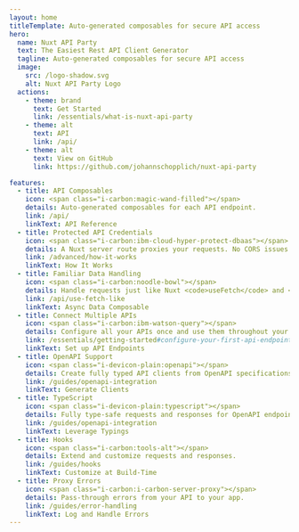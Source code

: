```yaml
---
layout: home
titleTemplate: Auto-generated composables for secure API access
hero:
  name: Nuxt API Party
  text: The Easiest Rest API Client Generator
  tagline: Auto-generated composables for secure API access
  image:
    src: /logo-shadow.svg
    alt: Nuxt API Party Logo
  actions:
    - theme: brand
      text: Get Started
      link: /essentials/what-is-nuxt-api-party
    - theme: alt
      text: API
      link: /api/
    - theme: alt
      text: View on GitHub
      link: https://github.com/johannschopplich/nuxt-api-party

features:
  - title: API Composables
    icon: <span class="i-carbon:magic-wand-filled"></span>
    details: Auto-generated composables for each API endpoint.
    link: /api/
    linkText: API Reference
  - title: Protected API Credentials
    icon: <span class="i-carbon:ibm-cloud-hyper-protect-dbaas"></span>
    details: A Nuxt server route proxies your requests. No CORS issues!
    link: /advanced/how-it-works
    linkText: How It Works
  - title: Familiar Data Handling
    icon: <span class="i-carbon:noodle-bowl"></span>
    details: Handle requests just like Nuxt <code>useFetch</code> and <code>$fetch</code>.
    link: /api/use-fetch-like
    linkText: Async Data Composable
  - title: Connect Multiple APIs
    icon: <span class="i-carbon:ibm-watson-query"></span>
    details: Configure all your APIs once and use them throughout your app.
    link: /essentials/getting-started#configure-your-first-api-endpoint
    linkText: Set up API Endpoints
  - title: OpenAPI Support
    icon: <span class="i-devicon-plain:openapi"></span>
    details: Create fully typed API clients from OpenAPI specifications.
    link: /guides/openapi-integration
    linkText: Generate Clients
  - title: TypeScript
    icon: <span class="i-devicon-plain:typescript"></span>
    details: Fully type-safe requests and responses for OpenAPI endpoints.
    link: /guides/openapi-integration
    linkText: Leverage Typings
  - title: Hooks
    icon: <span class="i-carbon:tools-alt"></span>
    details: Extend and customize requests and responses.
    link: /guides/hooks
    linkText: Customize at Build-Time
  - title: Proxy Errors
    icon: <span class="i-carbon:i-carbon-server-proxy"></span>
    details: Pass-through errors from your API to your app.
    link: /guides/error-handling
    linkText: Log and Handle Errors
---
```

